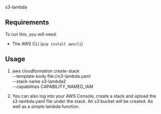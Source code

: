 s3-lambda

Requirements
------------

To run this, you will need:

* The AWS CLI (`pip install awscli`)

Usage
-----

1. aws cloudformation create-stack \
  --template-body file://s3-lambda.yaml \
  --stack-name s3-lambda2 \
  --capabilities CAPABILITY_NAMED_IAM



2. You can also log into your AWS Console, create a stack and upload the s3-lambda.yaml file under the stack. An s3 bucket will be created. As well as a simple lambda function.



